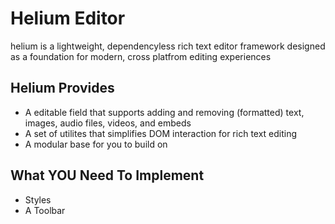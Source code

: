# Helium Editor

helium is a lightweight, dependencyless rich text editor framework designed as a foundation for modern, cross platfrom editing experiences

## Helium Provides
 - A editable field that supports adding and removing (formatted) text, images, audio files, videos, and embeds
 - A set of utilites that simplifies DOM interaction for rich text editing
 - A modular base for you to build on

## What YOU Need To Implement
 - Styles
 - A Toolbar